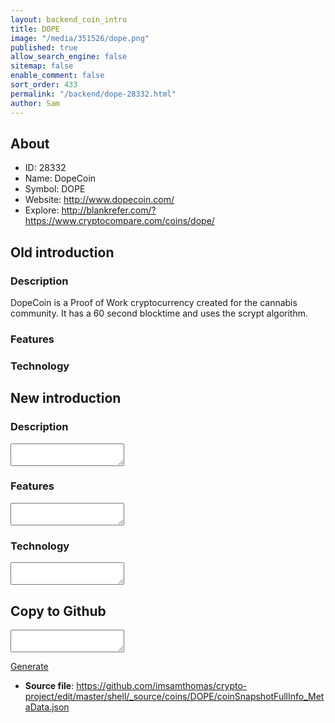 ```yaml
---
layout: backend_coin_intro
title: DOPE
image: "/media/351526/dope.png"
published: true
allow_search_engine: false
sitemap: false
enable_comment: false
sort_order: 433
permalink: "/backend/dope-28332.html"
author: Sam
---
```


## About

- ID: 28332
- Name: DopeCoin
- Symbol: DOPE
- Website: http://www.dopecoin.com/
- Explore: http://blankrefer.com/?https://www.cryptocompare.com/coins/dope/


## Old introduction

### Description

<p>DopeCoin is a Proof of Work cryptocurrency created for the cannabis community. It has a 60 second blocktime and uses the scrypt algorithm.</p>

### Features


### Technology




## New introduction


### Description
<textarea id="meta_description" name="description"></textarea>

### Features
<textarea id="meta_features" name="features"></textarea>

### Technology
<textarea id="meta_technology" name="technology"></textarea>


## Copy to Github

<textarea id="coinsnapshotfullinfo_metadata"></textarea>

<a href="#gen" onclick="generateMetaDatJson()">Generate</a>

- **Source file**: <a href="https://github.com/imsamthomas/crypto-project/edit/master/shell/_source/coins/DOPE/coinSnapshotFullInfo_MetaData.json">https://github.com/imsamthomas/crypto-project/edit/master/shell/_source/coins/DOPE/coinSnapshotFullInfo_MetaData.json</a>

